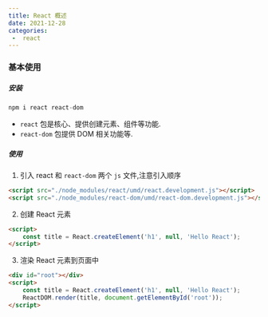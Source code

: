 ```yaml
---
title: React 概述
date: 2021-12-28
categories:
 -  react
---
```


### 基本使用

##### 安装

```js
npm i react react-dom
```

* `react` 包是核心、提供创建元素、组件等功能.
* `react-dom` 包提供 DOM 相关功能等.

##### 使用

1. 引入 react 和 `react-dom` 两个 `js` 文件,注意引入顺序

```html
<script src="./node_modules/react/umd/react.development.js"></script>
<script src="./node_modules/react-dom/umd/react-dom.development.js"></script>
```

2. 创建 React 元素

```html
<script>
    const title = React.createElement('h1', null, 'Hello React');
</script>
```

3. 渲染 React 元素到页面中

```html
<div id="root"></div>
<script>
    const title = React.createElement('h1', null, 'Hello React');
    ReactDOM.render(title, document.getElementById('root'));
</script>
```



 